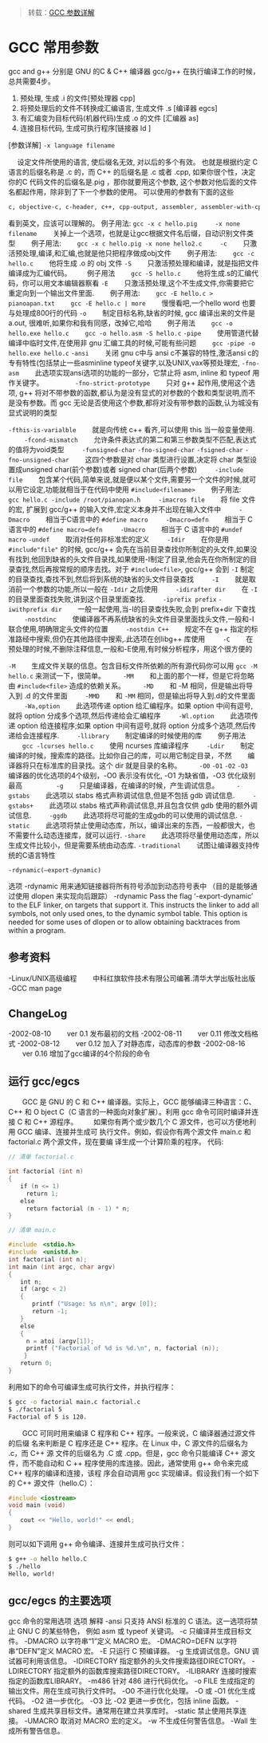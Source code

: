 > 转载：[GCC 参数详解](http://www.cppblog.com/SEMAN/archive/2005/11/30/1440.html)

# GCC 常用参数

gcc and g++ 分别是 GNU 的C & C++ 编译器 gcc/g++ 在执行编译工作的时候，总共需要4步。

1. 预处理, 生成 .i 的文件[预处理器 cpp]
2. 将预处理后的文件不转换成汇编语言, 生成文件 .s [编译器 egcs]
3. 有汇编变为目标代码(机器代码)生成 .o 的文件 [汇编器 as]
4. 连接目标代码, 生成可执行程序[链接器 ld ]

[参数详解]
`-x language filename`

　 设定文件所使用的语言, 使后缀名无效, 对以后的多个有效。 也就是根据约定 C 语言的后缀名称是 .c 的，而 C++ 的后缀名是 .c 或者 .cpp, 如果你很个性，决定你的C 代码文件的后缀名是.pig ，那你就要用这个参数, 这个参数对他后面的文件名都起作用，除非到了下一个参数的使用。
可以使用的参数有下面的这些

```bash
c, objective-c, c-header, c++, cpp-output, assembler, assembler-with-cpp
```

看到英文，应该可以理解的。
例子用法:
`gcc -x c hello.pig`
　　
`-x none filename`
　　关掉上一个选项，也就是让gcc根据文件名后缀，自动识别文件类型
　　例子用法:
　　`gcc -x c hello.pig -x none hello2.c`
　　
`-c`
　　只激活预处理,编译,和汇编,也就是他只把程序做成obj文件
　　例子用法:
　　`gcc -c hello.c`
　　他将生成 .o 的 obj 文件
`-S`
　　只激活预处理和编译，就是指把文件编译成为汇编代码。
　　例子用法
　　`gcc -S hello.c`
　　他将生成.s的汇编代码，你可以用文本编辑器察看
`-E`
　　只激活预处理,这个不生成文件,你需要把它重定向到一个输出文件里面.
　　例子用法:
　　`gcc -E hello.c > pianoapan.txt`
　　`gcc -E hello.c | more`
　　慢慢看吧,一个hello word 也要与处理成800行的代码
`-o`
　　制定目标名称,缺省的时候, gcc 编译出来的文件是 a.out, 很难听,如果你和我有同感，改掉它,哈哈
　　例子用法
　　`gcc -o hello.exe hello.c` 
　　`gcc -o hello.asm -S hello.c`
`-pipe`
　　使用管道代替编译中临时文件,在使用非 gnu 汇编工具的时候,可能有些问题
　　`gcc -pipe -o hello.exe hello.c`
`-ansi`
　　关闭 gnu c中与 ansi c不兼容的特性,激活ansi c的专有特性(包括禁止一些asminline typeof关键字,以及UNIX,vax等预处理宏,
`-fno-asm`
　　此选项实现ansi选项的功能的一部分，它禁止将 asm, inline 和 typeof 用作关键字。
　　　　
`-fno-strict-prototype`
　　只对 g++ 起作用,使用这个选项, g++ 将对不带参数的函数,都认为是没有显式的对参数的个数和类型说明,而不是没有参数。而 gcc 无论是否使用这个参数,都将对没有带参数的函数,认为城没有显式说明的类型

`-fthis-is-varialble`
　　就是向传统 c++ 看齐,可以使用 this 当一般变量使用.
　　
`-fcond-mismatch`
　　允许条件表达式的第二和第三参数类型不匹配,表达式的值将为void类型
　　
`-funsigned-char`
`-fno-signed-char`
`-fsigned-char`
`-fno-unsigned-char`
　　这四个参数是对 char 类型进行设置,决定将 char 类型设置成unsigned char(前个参数)或者 signed char(后两个参数)
　　
`-include file`
　　包含某个代码,简单来说,就是便以某个文件,需要另一个文件的时候,就可以用它设定,功能就相当于在代码中使用 `#include<filename>`
　　例子用法:
　　`gcc hello.c -include /root/pianopan.h`
　　
`-imacros file`
　　将 file 文件的宏, 扩展到 gcc/g++ 的输入文件,宏定义本身并不出现在输入文件中
　　
`-Dmacro`
　　相当于C语言中的 `#define macro`
　　
`-Dmacro=defn`
　　相当于 C 语言中的 `#define macro=defn`
　　
`-Umacro`
　　相当于 C 语言中的 `#undef macro`
`-undef`
　　取消对任何非标准宏的定义
　　
`-Idir`
　　在你是用 `#include"file"` 的时候, gcc/g++ 会先在当前目录查找你所制定的头文件,如果没有找到,他回到缺省的头文件目录找,如果使用-I制定了目录,他会先在你所制定的目录查找,然后再按常规的顺序去找。对于 `#include<file>`, gcc/g++ 会到 `-I` 制定的目录查找,查找不到,然后将到系统的缺省的头文件目录查找
　　
`-I`
　　就是取消前一个参数的功能,所以一般在 `-Idir` 之后使用
　　
`-idirafter dir`
　　在 `-I` 的目录里面查找失败,讲到这个目录里面查找.
　　
`-iprefix prefix`
`-iwithprefix dir`
　　一般一起使用,当-I的目录查找失败,会到 prefix+dir 下查找
　　
`-nostdinc`
　　使编译器不再系统缺省的头文件目录里面找头文件,一般和-I联合使用,明确限定头文件的位置
　　
`-nostdin C++`
　　规定不在 g++ 指定的标准路经中搜索,但仍在其他路径中搜索,.此选项在创libg++ 库使用
　　
`-C`
　　在预处理的时候,不删除注释信息,一般和-E使用,有时候分析程序，用这个很方便的

`-M`
　　生成文件关联的信息。包含目标文件所依赖的所有源代码你可以用 `gcc -M hello.c` 来测试一下，很简单。
　　
`-MM`
　　和上面的那个一样，但是它将忽略由 `#include<file>` 造成的依赖关系。
　　
`-MD`
　　和 -M 相同，但是输出将导入到 .d 的文件里面
　　
`-MMD`
　　和 `-MM` 相同，但是输出将导入到.d的文件里面
　　
`-Wa,option`
　　此选项传递 option 给汇编程序。如果 option 中间有逗号, 就将 option 分成多个选项,然后传递给会汇编程序
　　
`-Wl.option`
　　此选项传递 option 给连接程序;如果 option 中间有逗号,就将 option 分成多个选项,然后传递给会连接程序.
　　
`-llibrary`
　　制定编译的时候使用的库
　　例子用法
　　`gcc -lcurses hello.c`
　　使用 ncurses 库编译程序
　　
`-Ldir`
　　制定编译的时候，搜索库的路径。比如你自己的库，可以用它制定目录，不然
　　编译器将只在标准库的目录找。这个 dir 就是目录的名称。
　　
`-O0`
`-O1`
`-O2`
`-O3`
　　编译器的优化选项的4个级别，-O0 表示没有优化, -O1 为缺省值，-O3 优化级别最高　
　 　　
`-g`
　　只是编译器，在编译的时候，产生调试信息。
　　
`-gstabs`
　　此选项以 stabs 格式声称调试信息,但是不包括 gdb 调试信息.
　　
`-gstabs+`
　　此选项以 stabs 格式声称调试信息,并且包含仅供 gdb 使用的额外调试信息.
　　
`-ggdb`
　　此选项将尽可能的生成gdb的可以使用的调试信息.
`-static`
　　此选项将禁止使用动态库，所以，编译出来的东西，一般都很大，也不需要什么动态连接库，就可以运行.
`-share`
　　此选项将尽量使用动态库，所以生成文件比较小，但是需要系统由动态库.
`-traditional`
　　试图让编译器支持传统的C语言特性

`-rdynamic(–export-dynamic) `

选项 -rdynamic 用来通知链接器将所有符号添加到动态符号表中
（目的是能够通过使用 dlopen 来实现向后跟踪）
-rdynamic
Pass the flag ‘-export-dynamic’ to the ELF linker, on targets that support
it. This instructs the linker to add all symbols, not only used ones, to the
dynamic symbol table. This option is needed for some uses of dlopen or to
allow obtaining backtraces from within a program.


## 参考资料

-Linux/UNIX高级编程
　　中科红旗软件技术有限公司编著.清华大学出版社出版
-GCC man page
　　

## ChangeLog

-2002-08-10
　　ver 0.1 发布最初的文档
-2002-08-11
　　ver 0.11 修改文档格式
-2002-08-12
　　ver 0.12 加入了对静态库，动态库的参数
-2002-08-16
　　ver 0.16 增加了gcc编译的4个阶段的命令

## 运行 gcc/egcs
　　GCC 是 GNU 的 C 和 C++ 编译器。实际上，GCC 能够编译三种语言：C、C++ 和 O
bject C（C 语言的一种面向对象扩展）。利用 gcc 命令可同时编译并连接 C 和 C++
源程序。
　　如果你有两个或少数几个 C 源文件，也可以方便地利用 GCC 编译、连接并生成可
执行文件。例如，假设你有两个源文件 main.c 和 factorial.c 两个源文件，现在要编
译生成一个计算阶乘的程序。
代码:

```c
// 清单 factorial.c

int factorial (int n)
{
　　if (n <= 1)
　　　return 1;
　　else
　　　return factorial (n - 1) * n;
}

```

```c
// 清单 main.c

#include　<stdio.h>
#include　<unistd.h>
int factorial (int n);
int main (int argc, char argv)
{
　　int n;
　　if (argc < 2)
　　{
　　　　printf ("Usage: %s n\n", argv [0]);
　　　　return -1;
　　}
　　else
　　{
　　　n = atoi (argv[1]);
　　　printf ("Factorial of %d is %d.\n", n, factorial (n));
　　 }
　　return 0;
}
```


利用如下的命令可编译生成可执行文件，并执行程序：

```bash
$ gcc -o factorial main.c factorial.c
$ ./factorial 5
Factorial of 5 is 120.
```

　　GCC 可同时用来编译 C 程序和 C++ 程序。一般来说，C 编译器通过源文件的后缀
名来判断是 C 程序还是 C++ 程序。在 Linux 中，C 源文件的后缀名为 .c，而 C++ 源
文件的后缀名为 .C 或 .cpp。但是，gcc 命令只能编译 C++ 源文件，而不能自动和 C
++ 程序使用的库连接。因此，通常使用 g++ 命令来完成 C++ 程序的编译和连接，该程
序会自动调用 gcc 实现编译。假设我们有一个如下的 C++ 源文件（hello.C）：

```c++
#include <iostream>
void main (void)
{
　　cout << "Hello, world!" << endl;
}
```


则可以如下调用 g++ 命令编译、连接并生成可执行文件：
```bash
$ g++ -o hello hello.C
$ ./hello
Hello, world!
```

## gcc/egcs 的主要选项

gcc 命令的常用选项
选项 解释
-ansi 只支持 ANSI 标准的 C 语法。这一选项将禁止 GNU C 的某些特色，
例如 asm 或 typeof 关键词。
-c 只编译并生成目标文件。
-DMACRO 以字符串“1”定义 MACRO 宏。
-DMACRO=DEFN 以字符串“DEFN”定义 MACRO 宏。
-E 只运行 C 预编译器。
-g 生成调试信息。GNU 调试器可利用该信息。
-IDIRECTORY 指定额外的头文件搜索路径DIRECTORY。
-LDIRECTORY 指定额外的函数库搜索路径DIRECTORY。
-lLIBRARY 连接时搜索指定的函数库LIBRARY。
-m486 针对 486 进行代码优化。
-o FILE 生成指定的输出文件。用在生成可执行文件时。
-O0 不进行优化处理。
-O 或 -O1 优化生成代码。
-O2 进一步优化。
-O3 比 -O2 更进一步优化，包括 inline 函数。
-shared 生成共享目标文件。通常用在建立共享库时。
-static 禁止使用共享连接。
-UMACRO 取消对 MACRO 宏的定义。
-w 不生成任何警告信息。
-Wall 生成所有警告信息。